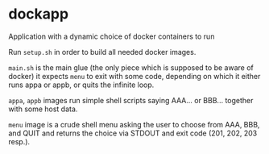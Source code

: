# dockapp
Application with a dynamic choice of docker containers to run 

Run `setup.sh` in order to build all needed docker images.

`main.sh` is the main glue (the only piece which is supposed to be aware of docker) it expects `menu` to exit with some code, 
depending on which it either runs appa or appb, or quits the infinite loop.

`appa`, `appb` images run simple shell scripts saying AAA... or BBB... together with some host data.

`menu` image is a crude shell menu asking the user to choose from AAA, BBB, and QUIT and returns the choice via STDOUT and exit code (201, 202, 203 resp.).


